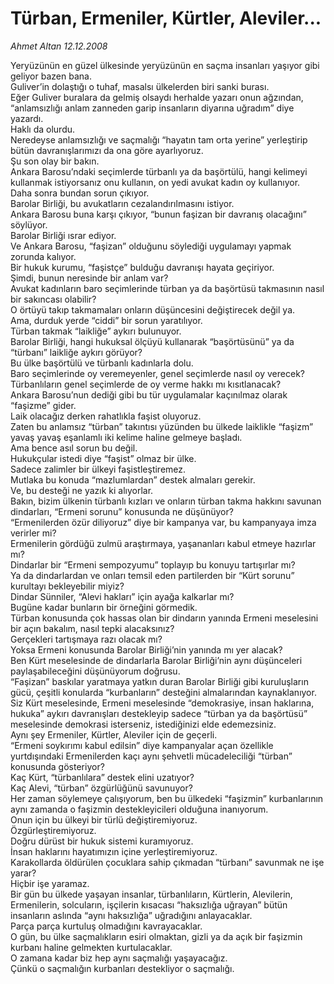 # Türban, Ermeniler, Kürtler, Aleviler...

*Ahmet Altan 12.12.2008*

<div class="yazi">Yeryüzünün en güzel ülkesinde yeryüzünün en saçma insanları yaşıyor gibi geliyor bazen bana. <br/>Guliver’in dolaştığı o tuhaf, masalsı ülkelerden biri sanki burası. <br/>Eğer Guliver buralara da gelmiş olsaydı herhalde yazarı onun ağzından, “anlamsızlığı anlam zanneden garip insanların diyarına uğradım” diye yazardı. <br/>Haklı da olurdu. <br/>Neredeyse anlamsızlığı ve saçmalığı “hayatın tam orta yerine” yerleştirip bütün davranışlarımızı da ona göre ayarlıyoruz. <br/>Şu son olay bir bakın. <br/>Ankara Barosu’ndaki seçimlerde türbanlı ya da başörtülü, hangi kelimeyi kullanmak istiyorsanız onu kullanın, on yedi avukat kadın oy kullanıyor. <br/>Daha sonra bundan sorun çıkıyor. <br/>Barolar Birliği, bu avukatların cezalandırılmasını istiyor. <br/>Ankara Barosu buna karşı çıkıyor, “bunun faşizan bir davranış olacağını” söylüyor. <br/>Barolar Birliği ısrar ediyor. <br/>Ve Ankara Barosu, “faşizan” olduğunu söylediği uygulamayı yapmak zorunda kalıyor. <br/>Bir hukuk kurumu, “faşistçe” bulduğu davranışı hayata geçiriyor. <br/>Şimdi, bunun neresinde bir anlam var? <br/>Avukat kadınların baro seçimlerinde türban ya da başörtüsü takmasının nasıl bir sakıncası olabilir? <br/>O örtüyü takıp takmamaları onların düşüncesini değiştirecek değil ya. <br/>Ama, durduk yerde “ciddi” bir sorun yaratılıyor. <br/>Türban takmak “laikliğe” aykırı bulunuyor. <br/>Barolar Birliği, hangi hukuksal ölçüyü kullanarak “başörtüsünü” ya da “türbanı” laikliğe aykırı görüyor? <br/>Bu ülke başörtülü ve türbanlı kadınlarla dolu. <br/>Baro seçimlerinde oy veremeyenler, genel seçimlerde nasıl oy verecek? <br/>Türbanlıların genel seçimlerde de oy verme hakkı mı kısıtlanacak? <br/>Ankara Barosu’nun dediği gibi bu tür uygulamalar kaçınılmaz olarak “faşizme” gider. <br/>Laik olacağız derken rahatlıkla faşist oluyoruz. <br/>Zaten bu anlamsız “türban” takıntısı yüzünden bu ülkede laiklikle “faşizm” yavaş yavaş eşanlamlı iki kelime haline gelmeye başladı. <br/>Ama bence asıl sorun bu değil. <br/>Hukukçular istedi diye “faşist” olmaz bir ülke. <br/>Sadece zalimler bir ülkeyi faşistleştiremez. <br/>Mutlaka bu konuda “mazlumlardan” destek almaları gerekir. <br/>Ve, bu desteği ne yazık ki alıyorlar. <br/>Bakın, bizim ülkenin türbanlı kızları ve onların türban takma hakkını savunan dindarları, “Ermeni sorunu” konusunda ne düşünüyor? <br/>“Ermenilerden özür diliyoruz” diye bir kampanya var, bu kampanyaya imza verirler mi? <br/>Ermenilerin gördüğü zulmü araştırmaya, yaşananları kabul etmeye hazırlar mı? <br/>Dindarlar bir “Ermeni sempozyumu” toplayıp bu konuyu tartışırlar mı? <br/>Ya da dindarlardan ve onları temsil eden partilerden bir “Kürt sorunu” kurultayı bekleyebilir miyiz? <br/>Dindar Sünniler, “Alevi hakları” için ayağa kalkarlar mı? <br/>Bugüne kadar bunların bir örneğini görmedik. <br/>Türban konusunda çok hassas olan bir dindarın yanında Ermeni meselesini bir açın bakalım, nasıl tepki alacaksınız? <br/>Gerçekleri tartışmaya razı olacak mı? <br/>Yoksa Ermeni konusunda Barolar Birliği’nin yanında mı yer alacak? <br/>Ben Kürt meselesinde de dindarlarla Barolar Birliği’nin aynı düşünceleri paylaşabileceğini düşünüyorum doğrusu. <br/>“Faşizan” baskılar yaratmaya yatkın duran Barolar Birliği gibi kuruluşların gücü, çeşitli konularda “kurbanların” desteğini almalarından kaynaklanıyor. <br/>Siz Kürt meselesinde, Ermeni meselesinde “demokrasiye, insan haklarına, hukuka” aykırı davranışları destekleyip sadece “türban ya da başörtüsü” meselesinde demokrasi isterseniz, istediğinizi elde edemezsiniz. <br/>Aynı şey Ermeniler, Kürtler, Aleviler için de geçerli. <br/>“Ermeni soykırımı kabul edilsin” diye kampanyalar açan özellikle yurtdışındaki Ermenilerden kaçı aynı şehvetli mücadeleciliği “türban” konusunda gösteriyor? <br/>Kaç Kürt, “türbanlılara” destek elini uzatıyor? <br/>Kaç Alevi, “türban” özgürlüğünü savunuyor? <br/>Her zaman söylemeye çalışıyorum, ben bu ülkedeki “faşizmin” kurbanlarının aynı zamanda o faşizmin destekleyicileri olduğuna inanıyorum. <br/>Onun için bu ülkeyi bir türlü değiştiremiyoruz. <br/>Özgürleştiremiyoruz. <br/>Doğru dürüst bir hukuk sistemi kuramıyoruz. <br/>İnsan haklarını hayatımızın içine yerleştiremiyoruz. <br/>Karakollarda öldürülen çocuklara sahip çıkmadan “türbanı” savunmak ne işe yarar? <br/>Hiçbir işe yaramaz. <br/>Bir gün bu ülkede yaşayan insanlar, türbanlıların, Kürtlerin, Alevilerin, Ermenilerin, solcuların, işçilerin kısacası “haksızlığa uğrayan” bütün insanların aslında “aynı haksızlığa” uğradığını anlayacaklar. <br/>Parça parça kurtuluş olmadığını kavrayacaklar. <br/>O gün, bu ülke saçmalıkların esiri olmaktan, gizli ya da açık bir faşizmin kurbanı haline gelmekten kurtulacaklar. <br/>O zamana kadar biz hep aynı saçmalığı yaşayacağız. <br/>Çünkü o saçmalığın kurbanları destekliyor o saçmalığı.</div>
